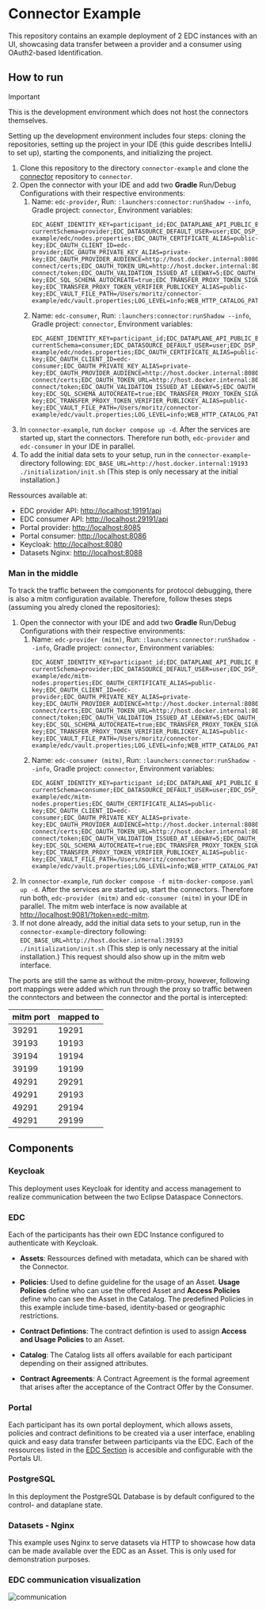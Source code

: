 # Connector Example
This repository contains an example deployment of 2 EDC instances with an UI, showcasing data transfer between a provider and a consumer using OAuth2-based Identification.

## How to run

> [!IMPORTANT]
> This is the development environment which does not host the connectors themselves.

Setting up the development environment includes four steps: cloning the repositories, setting up the project in your IDE (this guide describes IntelliJ to set up), starting the components, and initializing the project.

1. Clone this repository to the directory `connector-example` and clone the [connector](https://github.com/wetransform/connector) repository to `connector`.
2. Open the connector with your IDE and add two **Gradle** Run/Debug Configurations with their respective environments:
   1. Name: `edc-provider`, Run: `:launchers:connector:runShadow --info`, Gradle project: `connector`, Environment variables:
      ```
      EDC_AGENT_IDENTITY_KEY=participant_id;EDC_DATAPLANE_API_PUBLIC_BASEURL=http://host.docker.internal:19291/public;EDC_DATASOURCE_DEFAULT_PASSWORD=postgres;EDC_DATASOURCE_DEFAULT_URL=jdbc:postgresql://host.docker.internal:5432/dataspace?currentSchema=provider;EDC_DATASOURCE_DEFAULT_USER=user;EDC_DSP_CALLBACK_ADDRESS=http://host.docker.internal:19194/protocol;EDC_NODES_FILE_PATH=/Users/moritz/connector-example/edc/nodes.properties;EDC_OAUTH_CERTIFICATE_ALIAS=public-key;EDC_OAUTH_CLIENT_ID=edc-provider;EDC_OAUTH_PRIVATE_KEY_ALIAS=private-key;EDC_OAUTH_PROVIDER_AUDIENCE=http://host.docker.internal:8080/realms/dataspace;EDC_OAUTH_PROVIDER_JWKS_URL=http://host.docker.internal:8080/realms/dataspace/protocol/openid-connect/certs;EDC_OAUTH_TOKEN_URL=http://host.docker.internal:8080/realms/dataspace/protocol/openid-connect/token;EDC_OAUTH_VALIDATION_ISSUED_AT_LEEWAY=5;EDC_OAUTH_VALIDATION_NBF_LEEWAY=20;EDC_PARTICIPANT_ID=company1;EDC_PUBLIC_KEY_ALIAS=public-key;EDC_SQL_SCHEMA_AUTOCREATE=true;EDC_TRANSFER_PROXY_TOKEN_SIGNER_PRIVATEKEY_ALIAS=private-key;EDC_TRANSFER_PROXY_TOKEN_VERIFIER_PUBLICKEY_ALIAS=public-key;EDC_VAULT_FILE_PATH=/Users/moritz/connector-example/edc/vault.properties;LOG_LEVEL=info;WEB_HTTP_CATALOG_PATH=/catalog;WEB_HTTP_CATALOG_PORT=19199;WEB_HTTP_CONTROL_PATH=/control;WEB_HTTP_CONTROL_PORT=19192;WEB_HTTP_MANAGEMENT_PATH=/management;WEB_HTTP_MANAGEMENT_PORT=19193;WEB_HTTP_PATH=/api;WEB_HTTP_PORT=19191;WEB_HTTP_PROTOCOL_PATH=/protocol;WEB_HTTP_PROTOCOL_PORT=19194;WEB_HTTP_PUBLIC_PATH=/public;WEB_HTTP_PUBLIC_PORT=19291
      ```
   2. Name: `edc-consumer`, Run: `:launchers:connector:runShadow --info`, Gradle project: `connector`, Environment variables:
      ```
      EDC_AGENT_IDENTITY_KEY=participant_id;EDC_DATAPLANE_API_PUBLIC_BASEURL=http://host.docker.internal:29291/public;EDC_DATASOURCE_DEFAULT_PASSWORD=postgres;EDC_DATASOURCE_DEFAULT_URL=jdbc:postgresql://host.docker.internal:5432/dataspace?currentSchema=consumer;EDC_DATASOURCE_DEFAULT_USER=user;EDC_DSP_CALLBACK_ADDRESS=http://host.docker.internal:29194/protocol;EDC_NODES_FILE_PATH=/Users/moritz/connector-example/edc/nodes.properties;EDC_OAUTH_CERTIFICATE_ALIAS=public-key;EDC_OAUTH_CLIENT_ID=edc-consumer;EDC_OAUTH_PRIVATE_KEY_ALIAS=private-key;EDC_OAUTH_PROVIDER_AUDIENCE=http://host.docker.internal:8080/realms/dataspace;EDC_OAUTH_PROVIDER_JWKS_URL=http://host.docker.internal:8080/realms/dataspace/protocol/openid-connect/certs;EDC_OAUTH_TOKEN_URL=http://host.docker.internal:8080/realms/dataspace/protocol/openid-connect/token;EDC_OAUTH_VALIDATION_ISSUED_AT_LEEWAY=5;EDC_OAUTH_VALIDATION_NBF_LEEWAY=20;EDC_PARTICIPANT_ID=company2;EDC_PUBLIC_KEY_ALIAS=public-key;EDC_SQL_SCHEMA_AUTOCREATE=true;EDC_TRANSFER_PROXY_TOKEN_SIGNER_PRIVATEKEY_ALIAS=private-key;EDC_TRANSFER_PROXY_TOKEN_VERIFIER_PUBLICKEY_ALIAS=public-key;EDC_VAULT_FILE_PATH=/Users/moritz/connector-example/edc/vault.properties;LOG_LEVEL=info;WEB_HTTP_CATALOG_PATH=/catalog;WEB_HTTP_CATALOG_PORT=29199;WEB_HTTP_CONTROL_PATH=/control;WEB_HTTP_CONTROL_PORT=29192;WEB_HTTP_MANAGEMENT_PATH=/management;WEB_HTTP_MANAGEMENT_PORT=29193;WEB_HTTP_PATH=/api;WEB_HTTP_PORT=29191;WEB_HTTP_PROTOCOL_PATH=/protocol;WEB_HTTP_PROTOCOL_PORT=29194;WEB_HTTP_PUBLIC_PATH=/public;WEB_HTTP_PUBLIC_PORT=29291
      ```
3. In `connector-example`, run `docker compose up -d`. After the services are started up, start the connectors. Therefore run both, `edc-provider` and `edc-consumer` in your IDE in parallel.
4. To add the initial data sets to your setup, run in the `connector-example`-directory following: `EDC_BASE_URL=http://host.docker.internal:19193 ./initialization/init.sh` (This step is only necessary at the initial installation.)

Ressources available at:
- EDC provider API: [http://localhost:19191/api](http://localhost:19191/api)
- EDC consumer API: [http://localhost:29191/api](http://localhost:29191/api)
- Portal provider: [http://localhost:8085](http://localhost:8085)
- Portal consumer: [http://localhost:8086](http://localhost:8086)
- Keycloak: [http://localhost:8080](http://localhost:8080)
- Datasets Nginx: [http://localhost:8088](http://localhost:8088)

### Man in the middle

To track the traffic between the components for protocol debugging, there is also a mitm configuration available.
Therefore, follow theses steps (assuming you alredy cloned the repositories):

1. Open the connector with your IDE and add two **Gradle** Run/Debug Configurations with their respective environments:
   1. Name: `edc-provider (mitm)`, Run: `:launchers:connector:runShadow --info`, Gradle project: `connector`, Environment variables:
      ```
      EDC_AGENT_IDENTITY_KEY=participant_id;EDC_DATAPLANE_API_PUBLIC_BASEURL=http://host.docker.internal:39291/public;EDC_DATASOURCE_DEFAULT_PASSWORD=postgres;EDC_DATASOURCE_DEFAULT_URL=jdbc:postgresql://host.docker.internal:5432/dataspace?currentSchema=provider;EDC_DATASOURCE_DEFAULT_USER=user;EDC_DSP_CALLBACK_ADDRESS=http://host.docker.internal:39194/protocol;EDC_NODES_FILE_PATH=/Users/moritz/connector-example/edc/mitm-nodes.properties;EDC_OAUTH_CERTIFICATE_ALIAS=public-key;EDC_OAUTH_CLIENT_ID=edc-provider;EDC_OAUTH_PRIVATE_KEY_ALIAS=private-key;EDC_OAUTH_PROVIDER_AUDIENCE=http://host.docker.internal:8080/realms/dataspace;EDC_OAUTH_PROVIDER_JWKS_URL=http://host.docker.internal:8080/realms/dataspace/protocol/openid-connect/certs;EDC_OAUTH_TOKEN_URL=http://host.docker.internal:8080/realms/dataspace/protocol/openid-connect/token;EDC_OAUTH_VALIDATION_ISSUED_AT_LEEWAY=5;EDC_OAUTH_VALIDATION_NBF_LEEWAY=20;EDC_PARTICIPANT_ID=company1;EDC_PUBLIC_KEY_ALIAS=public-key;EDC_SQL_SCHEMA_AUTOCREATE=true;EDC_TRANSFER_PROXY_TOKEN_SIGNER_PRIVATEKEY_ALIAS=private-key;EDC_TRANSFER_PROXY_TOKEN_VERIFIER_PUBLICKEY_ALIAS=public-key;EDC_VAULT_FILE_PATH=/Users/moritz/connector-example/edc/vault.properties;LOG_LEVEL=info;WEB_HTTP_CATALOG_PATH=/catalog;WEB_HTTP_CATALOG_PORT=19199;WEB_HTTP_CONTROL_PATH=/control;WEB_HTTP_CONTROL_PORT=19192;WEB_HTTP_MANAGEMENT_PATH=/management;WEB_HTTP_MANAGEMENT_PORT=19193;WEB_HTTP_PATH=/api;WEB_HTTP_PORT=19191;WEB_HTTP_PROTOCOL_PATH=/protocol;WEB_HTTP_PROTOCOL_PORT=19194;WEB_HTTP_PUBLIC_PATH=/public;WEB_HTTP_PUBLIC_PORT=19291
      ```
   2. Name: `edc-consumer (mitm)`, Run: `:launchers:connector:runShadow --info`, Gradle project: `connector`, Environment variables:
      ```
      EDC_AGENT_IDENTITY_KEY=participant_id;EDC_DATAPLANE_API_PUBLIC_BASEURL=http://host.docker.internal:49291/public;EDC_DATASOURCE_DEFAULT_PASSWORD=postgres;EDC_DATASOURCE_DEFAULT_URL=jdbc:postgresql://host.docker.internal:5432/dataspace?currentSchema=consumer;EDC_DATASOURCE_DEFAULT_USER=user;EDC_DSP_CALLBACK_ADDRESS=http://host.docker.internal:49194/protocol;EDC_NODES_FILE_PATH=/Users/moritz/connector-example/edc/mitm-nodes.properties;EDC_OAUTH_CERTIFICATE_ALIAS=public-key;EDC_OAUTH_CLIENT_ID=edc-consumer;EDC_OAUTH_PRIVATE_KEY_ALIAS=private-key;EDC_OAUTH_PROVIDER_AUDIENCE=http://host.docker.internal:8080/realms/dataspace;EDC_OAUTH_PROVIDER_JWKS_URL=http://host.docker.internal:8080/realms/dataspace/protocol/openid-connect/certs;EDC_OAUTH_TOKEN_URL=http://host.docker.internal:8080/realms/dataspace/protocol/openid-connect/token;EDC_OAUTH_VALIDATION_ISSUED_AT_LEEWAY=5;EDC_OAUTH_VALIDATION_NBF_LEEWAY=20;EDC_PARTICIPANT_ID=company2;EDC_PUBLIC_KEY_ALIAS=public-key;EDC_SQL_SCHEMA_AUTOCREATE=true;EDC_TRANSFER_PROXY_TOKEN_SIGNER_PRIVATEKEY_ALIAS=private-key;EDC_TRANSFER_PROXY_TOKEN_VERIFIER_PUBLICKEY_ALIAS=public-key;EDC_VAULT_FILE_PATH=/Users/moritz/connector-example/edc/vault.properties;LOG_LEVEL=info;WEB_HTTP_CATALOG_PATH=/catalog;WEB_HTTP_CATALOG_PORT=29199;WEB_HTTP_CONTROL_PATH=/control;WEB_HTTP_CONTROL_PORT=29192;WEB_HTTP_MANAGEMENT_PATH=/management;WEB_HTTP_MANAGEMENT_PORT=29193;WEB_HTTP_PATH=/api;WEB_HTTP_PORT=29191;WEB_HTTP_PROTOCOL_PATH=/protocol;WEB_HTTP_PROTOCOL_PORT=29194;WEB_HTTP_PUBLIC_PATH=/public;WEB_HTTP_PUBLIC_PORT=29291
      ```
2. In `connector-example`, run `docker compose -f mitm-docker-compose.yaml up -d`. After the services are started up, start the connectors. Therefore run both, `edc-provider (mitm)` and `edc-consumer (mitm)` in your IDE in parallel. The mitm web interface is now available at [http://localhost:9081/?token=edc-mitm](http://localhost:9081/?token=edc-mitm).
3. If not done already, add the initial data sets to your setup, run in the `connector-example`-directory following: `EDC_BASE_URL=http://host.docker.internal:39193 ./initialization/init.sh` (This step is only necessary at the initial installation.) This request should also show up in the mitm web interface.

The ports are still the same as without the mitm-proxy, however, following port mappings were added which run through the proxy so traffic between the conntectors and between the connector and the portal is intercepted:

| mitm port | mapped to |
|-----------|-----------|
| 39291     | 19291     |
| 39193     | 19193     |
| 39194     | 19194     |
| 39199     | 19199     |
| 49291     | 29291     |
| 49291     | 29193     |
| 49291     | 29194     |
| 49291     | 29199     |

## Components
### Keycloak
This deployment uses Keycloak for identity and access management to realize communication between the two Eclipse Dataspace Connectors.

### EDC
Each of the participants has their own EDC Instance configured to authenticate with Keycloak.

- **Assets**: Ressources defined with metadata, which can be shared with the Connector.

- **Policies**: Used to define guideline for the usage of an Asset. **Usage Policies** define who can use the offered Asset and **Access Policies** define who can see the Asset in the Catalog. The predefined Policies in this example include time-based, identity-based or geographic restrictions.

- **Contract Defintions**: The contract defintion is used to assign **Access and Usage Policies** to an Asset.

- **Catalog**: The Catalog lists all offers available for each participant depending on their assigned attributes.

- **Contract Agreements**: A Contract Agreement is the formal agreement that arises after the acceptance of the Contract Offer by the Consumer.


### Portal
Each participant has its own portal deployment, which allows assets, policies and contract definitions to be created via a user interface, enabling quick and easy data transfer between participants via the EDC. Each of the ressources listed in the [EDC Section](###EDC) is accesible and configurable with the Portals UI.

### PostgreSQL
In this deployment the PostgreSQL Database is by default configured to the control- and dataplane state.

### Datasets - Nginx
This example uses Nginx to serve datasets via HTTP to showcase how data can be made available over the EDC as an Asset. This is only used for demonstration purposes.

### EDC communication visualization
<img src="doc/images/edc_communication.png" alt="communication" />
